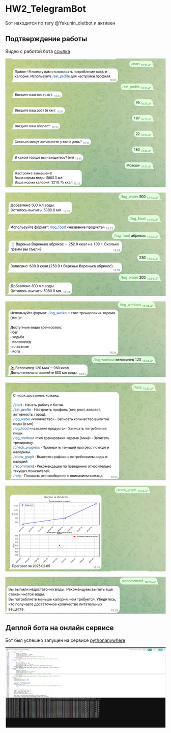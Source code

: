 # HW2_TelegramBot

Бот находится по тегу @Yakunin_dietbot и активен

## Подтверждение работы

Видео с работой бота [ссылка](https://youtu.be/G9RwyZMgIno)

![Настройка пользователя и рассчет воды и калорий](images/настройка_пользователя.png)

![Запись воды и калорий](images/log_food_water.png)

![Запись тренировок](images/log_workout.png)

![Прогресс по воде и калориям](images/help.png)

![Вывод графиок по воде и калориям](images/show_graph.png)

![Вывод рекомендаций](images/recommend.png)

## Деплой бота на онлайн сервисе

Бот был успешно запущен на сервисе [pythonanywhere](https://www.pythonanywhere.com/)

![Фото из консоли](images/pythonanywhere.png)